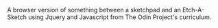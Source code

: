 A browser version of something between a sketchpad and an Etch-A-Sketch using Jquery and Javascript from The Odin Project's curriculum.
